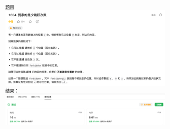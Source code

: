 [题目](https://leetcode.cn/problems/minimum-jumps-to-reach-home/submissions/)
![pic](img.png)
结果：
![pic](result.png)